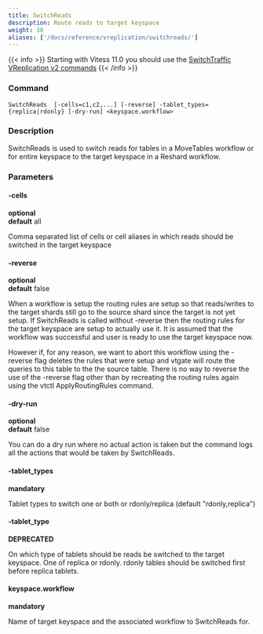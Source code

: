 ```yaml
---
title: SwitchReads
description: Route reads to target keyspace
weight: 30
aliases: ['/docs/reference/vreplication/switchreads/']
---
```


{{< info >}}
Starting with Vitess 11.0 you should use the [SwitchTraffic VReplication v2 commands](../../switchtraffic)
{{< /info >}}

### Command

```
SwitchReads  [-cells=c1,c2,...] [-reverse] -tablet_types={replica|rdonly} [-dry-run] <keyspace.workflow>
```

### Description

SwitchReads is used to switch reads for tables in a MoveTables workflow or for entire keyspace 
to the target keyspace in a Reshard workflow.

### Parameters

#### -cells 
**optional**\
**default** all

<div class="cmd">
Comma separated list of cells or cell aliases in which reads should be switched in the target keyspace
</div>

#### -reverse 
**optional**\
**default** false

<div class="cmd">
When a workflow is setup the routing rules are setup so that reads/writes to the target shards
still go to the source shard since the target is not yet setup. If SwitchReads is called without
-reverse then the routing rules for the target keyspace are setup to actually use it. It is assumed
that the workflow was successful and user is ready to use the target keyspace now.

However if, for any reason, we want to abort this workflow using the -reverse flag deletes the
rules that were setup and vtgate will route the queries to this table to the the source table.
There is no way to reverse the use of the -reverse flag other than by recreating the routing rules
again using the vtctl ApplyRoutingRules command.
</div>

#### -dry-run 
**optional**\
**default** false

<div class="cmd">
You can do a dry run where no actual action is taken but the command logs all the actions that would be taken
by SwitchReads.
</div>

#### -tablet_types
**mandatory**

<div class="cmd">
Tablet types to switch one or both or rdonly/replica (default "rdonly,replica")
</div>

#### -tablet_type 
**DEPRECATED**

<div class="cmd">
On which type of tablets should be reads be switched to the target keyspace. One of replica or rdonly. rdonly
tables should be switched first before replica tablets. 
</div>

#### keyspace.workflow 
**mandatory**

<div class="cmd">
Name of target keyspace and the associated workflow to SwitchReads for.
</div>

